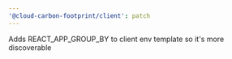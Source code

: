 ```yaml
---
'@cloud-carbon-footprint/client': patch
---
```


Adds REACT_APP_GROUP_BY to client env template so it's more discoverable
